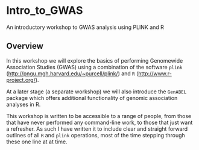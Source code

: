 # Intro_to_GWAS
An introductory workshop to GWAS analysis using PLINK and R

## Overview
In this workshop we will explore the basics of performing Genomewide Association Studies (GWAS) using a combination of the software `plink` (http://pngu.mgh.harvard.edu/~purcell/plink/) and `R` (http://www.r-project.org/).

At a later stage (a separate workshop) we will also introduce the `GenABEL` package which offers additional functionality of genomic association analyses in R.

This workshop is written to be accessible to a range of people, from those that have never performed any command-line work, to those that just want a refresher. As such I have written it to include clear and straight forward outlines of all `R` and `plink` operations, most of the time stepping through these one line at at time.